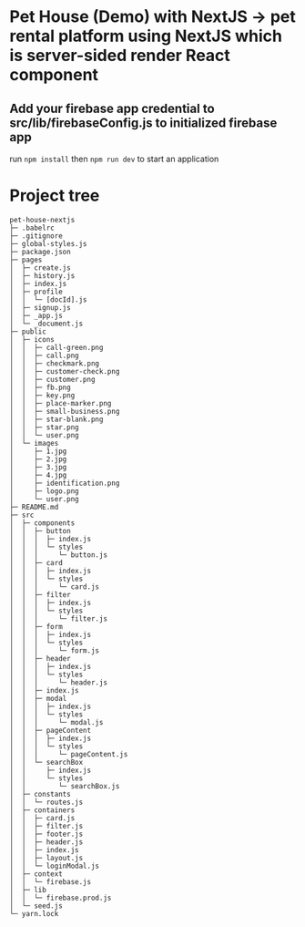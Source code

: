 # Pet House (Demo) with NextJS -> pet rental platform using NextJS which is server-sided render React component
## Add your firebase app credential to src/lib/firebaseConfig.js to initialized firebase app
run `npm install` 
then
`npm run dev` 
to start an application

# Project tree
```
pet-house-nextjs
├─ .babelrc
├─ .gitignore
├─ global-styles.js
├─ package.json
├─ pages
│  ├─ create.js
│  ├─ history.js
│  ├─ index.js
│  ├─ profile
│  │  └─ [docId].js
│  ├─ signup.js
│  ├─ _app.js
│  └─ _document.js
├─ public
│  ├─ icons
│  │  ├─ call-green.png
│  │  ├─ call.png
│  │  ├─ checkmark.png
│  │  ├─ customer-check.png
│  │  ├─ customer.png
│  │  ├─ fb.png
│  │  ├─ key.png
│  │  ├─ place-marker.png
│  │  ├─ small-business.png
│  │  ├─ star-blank.png
│  │  ├─ star.png
│  │  └─ user.png
│  └─ images
│     ├─ 1.jpg
│     ├─ 2.jpg
│     ├─ 3.jpg
│     ├─ 4.jpg
│     ├─ identification.png
│     ├─ logo.png
│     └─ user.png
├─ README.md
├─ src
│  ├─ components
│  │  ├─ button
│  │  │  ├─ index.js
│  │  │  └─ styles
│  │  │     └─ button.js
│  │  ├─ card
│  │  │  ├─ index.js
│  │  │  └─ styles
│  │  │     └─ card.js
│  │  ├─ filter
│  │  │  ├─ index.js
│  │  │  └─ styles
│  │  │     └─ filter.js
│  │  ├─ form
│  │  │  ├─ index.js
│  │  │  └─ styles
│  │  │     └─ form.js
│  │  ├─ header
│  │  │  ├─ index.js
│  │  │  └─ styles
│  │  │     └─ header.js
│  │  ├─ index.js
│  │  ├─ modal
│  │  │  ├─ index.js
│  │  │  └─ styles
│  │  │     └─ modal.js
│  │  ├─ pageContent
│  │  │  ├─ index.js
│  │  │  └─ styles
│  │  │     └─ pageContent.js
│  │  └─ searchBox
│  │     ├─ index.js
│  │     └─ styles
│  │        └─ searchBox.js
│  ├─ constants
│  │  └─ routes.js
│  ├─ containers
│  │  ├─ card.js
│  │  ├─ filter.js
│  │  ├─ footer.js
│  │  ├─ header.js
│  │  ├─ index.js
│  │  ├─ layout.js
│  │  └─ loginModal.js
│  ├─ context
│  │  └─ firebase.js
│  ├─ lib
│  │  └─ firebase.prod.js
│  └─ seed.js
└─ yarn.lock

```
